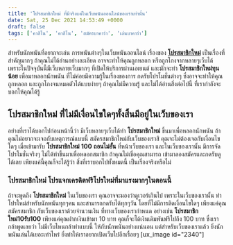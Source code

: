 ```yaml
---
title: 'โปรสมาชิกใหม่ ที่มีจริงแค่ในเว็บพนันออนไลน์ของเราเท่านั้น'
date: Sat, 25 Dec 2021 14:53:49 +0000
draft: false
tags: ['คาสิโน', 'คาสิโน', 'สมัครบาคาร่า', 'เล่นบาคาร่า']
---
```


สำหรับนักพนันที่อยากจะเล่น การพนันต่างๆในเว็บพนันออนไลน์ เรื่องของ [**โปรสมาชิกใหม่**](/archives/) เป็นเรื่องที่สำคัญมากๆ ถ้าคุณไม่ได้อ่านอย่างละเอียด อาจจะทำให้คุณถูกหลอก หรือถูกโกงจากหลายๆเว็บได้ เพราะในปัจจุบันนี้มีเว็บหลายเว็บมากๆ ที่เปิดให้บริการผ่านเอเยนต์ และมักจะทำ **โปรสมาชิกใหม่ทุนน้อย** เพื่อมาหลอกนักพนัน ที่ไม่ค่อยมีความรู้ในเรื่องของการ กดรับโปรโมชั่นต่างๆ ซึ่งอาจจะทำให้คุณถูกหลอก และถูกโกงจนหมดตัวได้แบบง่ายๆ ถ้าคุณไม่มีความรู้ และไม่ได้อ่านสิ่งต่อไปนี้ ที่เรากำลังจะบอกให้คุณได้รู้

**โปรสมาชิกใหม่ ที่ไม่มีเงื่อนไขใดๆทั้งสิ้นมีอยู่ในเว็บของเรา**
---------------------------------------------------------------

อย่างที่เราได้บอกไปก่อนหน้านี้ว่า มีเว็บหลายๆเว็บได้ทำ **โปรสมาชิกใหม่** ขึ้นมาเพื่อหลอกนักพนัน ถ้าคุณไม่อยากจะเจอกับเหตุการณ์แบบนี้ สมัครสมาชิกใหม่กับเว็บของเราสิ คุณจะไม่ต้องเจอกับเงื่อนไขใดๆ เมื่อเข้ามารับ **โปรสมาชิกใหม่** **100** **ถอนไม่อั้น** ที่หน้าเว็บของเรา และในเว็บของเรานั้น มีการจัดโปรโมชั่นจริงๆ ไม่ได้ทำขึ้นมาเพื่อหลอกสมาชิก ถ้าคุณไม่เชื่อคุณสามารถ เข้ามาลองสมัครและกดรับดูได้เลย เพียงแค่นี้คุณก็จะได้รู้ว่า สิ่งที่เราบอกไปทั้งหมดนี้ เป็นเรื่องจริงหรือไม่

### **โปรสมาชิกใหม่ โปรแจกเครดิตฟรีโปรใหม่ที่มาแรงมากๆในตอนนี้**

ถ้าจะพูดถึง **โปรสมาชิกใหม่** ในเว็บของเรา คุณอาจจะมองว่าดูเวอร์เกินไป เพราะในเว็บของเรานั้น ทำโปรใหม่สำหรับนักพนันทุกๆคน และสามารถกดรับได้ทุกๆวัน โดยที่ไม่มีการติดเงื่อนไขใดๆ เพียงแค่คุณสมัครสมาชิก กับเว็บของเราด้วยจำนวนเงิน ที่ทางเว็บของเรากำหนด อย่างเช่น **โปรสมาชิกใหม่****10****รับ100** เพียงแค่คุณฝากเงินเข้ามา 10 บาท คุณก็จะได้เงินเดิมพันฟรีไปถึง 100 บาท ซึ่งเรากล้าพูดเลยว่า ไม่มีเว็บไหนกล้าทำแบบนี้ ให้กับนักพนันอย่างแน่นอน แต่สำหรับเว็บของเราแล้ว ยิ่งนักพนันเล่นได้เยอะเท่าไหร่ ยิ่งทำให้เราอยากเปิดเว็บไปอีกเรื่อยๆ \[ux\_image id="2340"\]